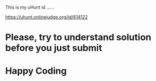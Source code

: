 This is my uHunt id ......

https://uhunt.onlinejudge.org/id/614122

# Please, try to understand solution before you just submit
# Happy Coding
